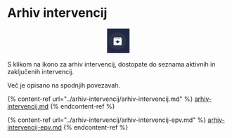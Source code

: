 # Arhiv intervencij

<div align="center"><img src="../.gitbook/assets/arhiv_intervencij.PNG" alt="Ikona za arhiv intervencij."></div>

S klikom na ikono za arhiv intervencij, dostopate do seznama aktivnih in zaključenih intervencij.

Več je opisano na spodnjih povezavah.

{% content-ref url="../arhiv-intervencij/arhiv-intervencij.md" %}
[arhiv-intervencij.md](../arhiv-intervencij/arhiv-intervencij.md)
{% endcontent-ref %}

{% content-ref url="../arhiv-intervencij/arhiv-intervencij-epv.md" %}
[arhiv-intervencij-epv.md](../arhiv-intervencij/arhiv-intervencij-epv.md)
{% endcontent-ref %}

